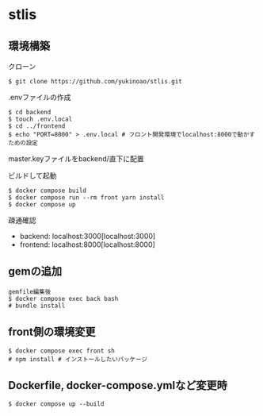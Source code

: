 # stlis

## 環境構築
クローン
```
$ git clone https://github.com/yukinoao/stlis.git
```

.envファイルの作成
```
$ cd backend
$ touch .env.local
$ cd ../frontend
$ echo "PORT=8000" > .env.local # フロント開発環境でlocalhost:8000で動かすための設定
```

master.keyファイルをbackend/直下に配置

ビルドして起動
```
$ docker compose build
$ docker compose run --rm front yarn install
$ docker compose up
```

疎通確認
- backend: localhost:3000[localhost:3000]
- frontend: localhost:8000[localhost:8000]

## gemの追加
```
gemfile編集後
$ docker compose exec back bash
# bundle install
```

## front側の環境変更
```
$ docker compose exec front sh
# npm install # インストールしたいパッケージ
```

## Dockerfile, docker-compose.ymlなど変更時
```
$ docker compose up --build
```
